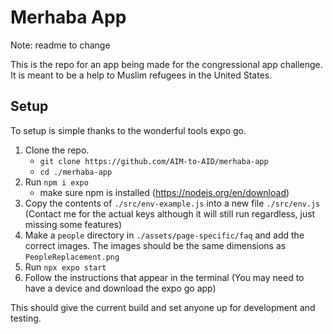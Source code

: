 # Merhaba App
Note: readme to change

This is the repo for an app being made for the congressional app challenge.
It is meant to be a help to Muslim refugees in the United States.

## Setup

To setup is simple thanks to the wonderful tools expo go.
1. Clone the repo.
   - `git clone https://github.com/AIM-to-AID/merhaba-app`
   - `cd ./merhaba-app`
2. Run `npm i expo`
   - make sure npm is installed (https://nodejs.org/en/download)
3. Copy the contents of `./src/env-example.js` into a new file `./src/env.js` (Contact me for the actual keys although it will still run regardless, just missing some features)
4. Make a `people` directory in `./assets/page-specific/faq` and add the correct images. The images should be the same dimensions as `PeopleReplacement.png`
5. Run `npx expo start`
6. Follow the instructions that appear in the terminal (You may need to have a device and download the expo go app)

This should give the current build and set anyone up for development and testing.

